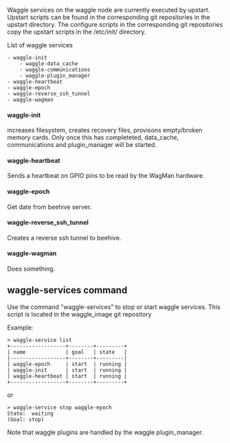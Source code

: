 

Waggle services on the waggle node are currently executed by upstart. Upstart scripts can be found in the corresponding git repositories in the upstart directory. The configure scripts in the corresponding git repositories copy the upstart scripts in the /etc/init/ directory.

List of waggle services
```text
- waggle-init 
    - waggle-data_cache
    - waggle-communications	  			 
    - waggle-plugin_manager
- waggle-heartbeat
- waggle-epoch
- waggle-reverse_ssh_tunnel
- waggle-wagman
```

#### waggle-init
increases filesystem, creates recovery files, provisons empty/broken memory cards. Only once this has completeted, data_cache, communications and plugin_manager will be started.

#### waggle-heartbeat
Sends a heartbeat on GPIO pins to be read by the WagMan hardware.

#### waggle-epoch
Get date from beehive server.

#### waggle-reverse_ssh_tunnel
Creates a reverse ssh tunnel to beehive.

#### waggle-wagman
Does something.

## waggle-services command

Use the command "waggle-services" to stop or start waggle services. This script is located in the waggle_image git repository

Example:
```text
> waggle-service list
+------------------+--------+---------+
| name             | goal   | state   |
|------------------+--------+---------|
| waggle-epoch     | start  | running |
| waggle-init      | start  | running |
| waggle-heartbeat | start  | running |
+------------------+--------+---------+
```
or
```text
> waggle-service stop waggle-epoch
State:  waiting
(Goal: stop)
```

Note that waggle plugins are handled by the waggle plugin_manager.



